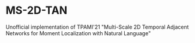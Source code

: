# MS-2D-TAN
Unofficial implementation of TPAMI'21 "Multi-Scale 2D Temporal Adjacent Networks for Moment Localization with Natural Language"
